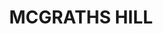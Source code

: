 ---
lastmod: '2025-04-06T06:05:20+00:00'
latitude: -33.466271
layout: suburb
longitude: 150.88744
postcode: '2756'
state: NSW
title: MCGRATHS HILL
url: /nsw/mcgraths-hill/
---